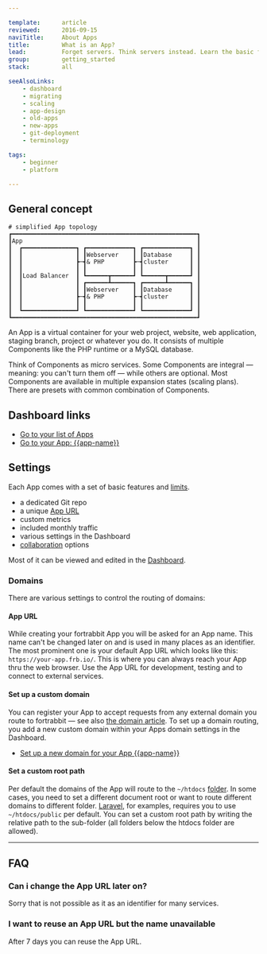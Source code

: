```yaml
---

template:      article
reviewed:      2016-09-15
naviTitle:     About Apps
title:         What is an App?
lead:          Forget servers. Think servers instead. Learn the basic fortrabbit concepts.
group:         getting_started
stack:         all

seeAlsoLinks:
    - dashboard
    - migrating
    - scaling
    - app-design
    - old-apps
    - new-apps
    - git-deployment
    - terminology

tags: 
    - beginner
    - platform

---
```


## General concept

```nohighlight
# simplified App topology
┏━━━━━━━━━━━━━━━━━━━━━━━━━━━━━━━━━━━━━━━━━━━━━━━━━━━━┓
┃App                                                 ┃
┃  ┏━━━━━━━━━━━━━━━┓ ┏━━━━━━━━━━━━━┓ ┏━━━━━━━━━━━━━┓ ┃
┃  ┃               ┃ ┃Webserver    ┃ ┃Database     ┃ ┃
┃  ┃               ┣─┫& PHP        ┣─┫cluster      ┃ ┃
┃  ┃               ┃ ┃             ┃ ┃             ┃ ┃
┃  ┃Load Balancer  ┃ ┗━━━━━━┳━━━━━━┛ ┗━━━━━━┳━━━━━━┛ ┃
┃  ┃               ┃ ┏━━━━━━┻━━━━━━┓ ┏━━━━━━┻━━━━━━┓ ┃
┃  ┃               ┃ ┃Webserver    ┃ ┃Database     ┃ ┃
┃  ┃               ┣─┫& PHP        ┣─┫cluster      ┃ ┃
┃  ┃               ┃ ┃             ┃ ┃             ┃ ┃
┃  ┗━━━━━━━━━━━━━━━┛ ┗━━━━━━━━━━━━━┛ ┗━━━━━━━━━━━━━┛ ┃
┗━━━━━━━━━━━━━━━━━━━━━━━━━━━━━━━━━━━━━━━━━━━━━━━━━━━━┛
```

An App is a virtual container for your web project, website, web application, staging branch, project or whatever you do. It consists of multiple Components like the PHP runtime or a MySQL database. 

Think of Components as micro services. Some Components are integral — meaning: you can't turn them off — while others are optional. Most Components are available in multiple expansion states (scaling plans). There are presets with common combination of Components.

## Dashboard links

* [Go to your list of Apps](https://dashboard.fortrabbit.com/apps)
* [Go to your App: {{app-name}}](https://dashboard.fortrabbit.com/apps/{{app-name}})



## Settings

Each App comes with a set of basic features and [limits](https://www.fortrabbit.com/specs).

* a dedicated Git repo
* a unique [App URL](#toc-app-url) 
* custom metrics
* included monthly traffic
* various settings in the Dashboard
* [collaboration](collaboration) options

Most of it can be viewed and edited in the [Dashboard](/dashboard).

### Domains

There are various settings to control the routing of domains:

#### App URL

While creating your fortrabbit App you will be asked for an App name. This name can't be changed later on and is used in many places as an identifier. The most prominent one is your default App URL which looks like this: `https://your-app.frb.io/`. This is where you can always reach your App thru the web browser. Use the App URL for development, testing and to connect to external services.

#### Set up a custom domain

You can register your App to accept requests from any external domain you route to fortrabbit — see also [the domain article](/about-domains). To set up a domain routing, you add a new custom domain within your Apps domain settings in the Dashboard. 

<div markdown="1" class="asdad">

* [Set up a new domain for your App {{app-name}}](https://dashboard.fortrabbit.com/apps/{{app-name}}/domains/new/name)

</div>


#### Set a custom root path

Per default the domains of the App will route to the `~/htdocs` [folder](directory-structure). In some cases, you need to set a different document root or want to route different domains to different folder. [Laravel](/install-laravel), for examples, requires you to use `~/htdocs/public` per default. You can set a custom root path by writing the relative path to the sub-folder (all folders below the htdocs folder are allowed). 


- - -

## FAQ

### Can i change the App URL later on?

Sorry that is not possible as it as an identifier for many services.

### I want to reuse an App URL but the name unavailable

After 7 days you can reuse the App URL.



